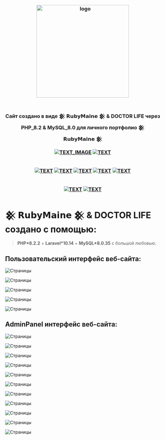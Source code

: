 <h3 align="center">
<br />
<img src="https://rubymaine.000webhostapp.com/rubymaine/my.rubymaine.doctor.life/00.png" alt="logo" width="300" />
<br />
<br />
<br />
Cайт создано в виде 𒆜 𝗥𝘂𝗯𝘆𝗠𝗮𝗶𝗻𝗲 𒆜 & DOCTOR LIFE через PHP_8.2 & MySQL_8.0 для личного портфолио 𒆜 𝗥𝘂𝗯𝘆𝗠𝗮𝗶𝗻𝗲 𒆜

[![TEXT_IMAGE](https://img.shields.io/badge/GitHub-EE0000??style=for-the-badge&logo=github&logoColor=white)](https://github.com/)
[![TEXT](https://img.shields.io/badge/LICENSE:_MIT/APACHE-v2.0-EE0000??style=for-the-badge&logo=LibreOffice&logoColor=white)](#)
<br /><br /><br />
[![TEXT](https://img.shields.io/badge/PHP_версия:-v8.2.2-EE0000??style=for-the-badge&logo=php&logoColor=blue)](#)
[![TEXT](https://img.shields.io/badge/MySQL_версия:-v8.0.35-EE0000??style=for-the-badge&logo=mysql&logoColor=white)](#)
[![TEXT](https://img.shields.io/badge/Bootstrap_версия:-v5.3-EE0000??style=for-the-badge&logo=bootstrap&logoColor=blue)](#)
[![TEXT](https://img.shields.io/badge/Laravel:-v10.14-EE0000??style=for-the-badge&logo=laravel&logoColor=#FF2D20)](#)
[![TEXT](https://img.shields.io/badge/VUE.JS_версия:-v3.3.4-EE0000??style=for-the-badge&logo=vue.js&logoColor=#4FC08D)](#)
<br /><br /><br />
[![TEXT](https://img.shields.io/badge/Телеграм_Канал:-@RUBYMAINE-EE0000??style=for-the-badge&logo=telegram&logoColor=blue)](https://t.me/rubymaine)
[![TEXT](https://img.shields.io/badge/Автор:-RUBYMAINE-CC342D??style=for-the-badge&logo=ruby&logoColor=white)](#)

</h3>


# 𒆜 𝗥𝘂𝗯𝘆𝗠𝗮𝗶𝗻𝗲 𒆜 & DOCTOR LIFE создано с помощью:
> **PHP*8.2.2** + **Laravel*10.14**  + **MySQL*8.0.35** с большой любовью.


## Пользовательский интерфейс веб-сайта:
![Страницы](https://rubymaine.000webhostapp.com/rubymaine/my.rubymaine.doctor.life/01.jpg?raw=true)

![Страницы](https://rubymaine.000webhostapp.com/rubymaine/my.rubymaine.doctor.life/02.jpg?raw=true)

![Страницы](https://rubymaine.000webhostapp.com/rubymaine/my.rubymaine.doctor.life/03.jpg?raw=true)

![Страницы](https://rubymaine.000webhostapp.com/rubymaine/my.rubymaine.doctor.life/04.jpg?raw=true)

![Страницы](https://rubymaine.000webhostapp.com/rubymaine/my.rubymaine.doctor.life/05.jpg?raw=true)

## AdminPanel интерфейс веб-сайта:
![Страницы](https://rubymaine.000webhostapp.com/rubymaine/my.rubymaine.doctor.life/06.jpg?raw=true)

![Страницы](https://rubymaine.000webhostapp.com/rubymaine/my.rubymaine.doctor.life/07.jpg?raw=true)

![Страницы](https://rubymaine.000webhostapp.com/rubymaine/my.rubymaine.doctor.life/08.jpg?raw=true)

![Страницы](https://rubymaine.000webhostapp.com/rubymaine/my.rubymaine.doctor.life/09.jpg?raw=true)

![Страницы](https://rubymaine.000webhostapp.com/rubymaine/my.rubymaine.doctor.life/10.jpg?raw=true)

![Страницы](https://rubymaine.000webhostapp.com/rubymaine/my.rubymaine.doctor.life/11.jpg?raw=true)

![Страницы](https://rubymaine.000webhostapp.com/rubymaine/my.rubymaine.doctor.life/12.jpg?raw=true)

![Страницы](https://rubymaine.000webhostapp.com/rubymaine/my.rubymaine.doctor.life/13.jpg?raw=true)

![Страницы](https://rubymaine.000webhostapp.com/rubymaine/my.rubymaine.doctor.life/14.jpg?raw=true)

![Страницы](https://rubymaine.000webhostapp.com/rubymaine/my.rubymaine.doctor.life/15.jpg?raw=true)

![Страницы](https://rubymaine.000webhostapp.com/rubymaine/my.rubymaine.doctor.life/16.jpg?raw=true)
